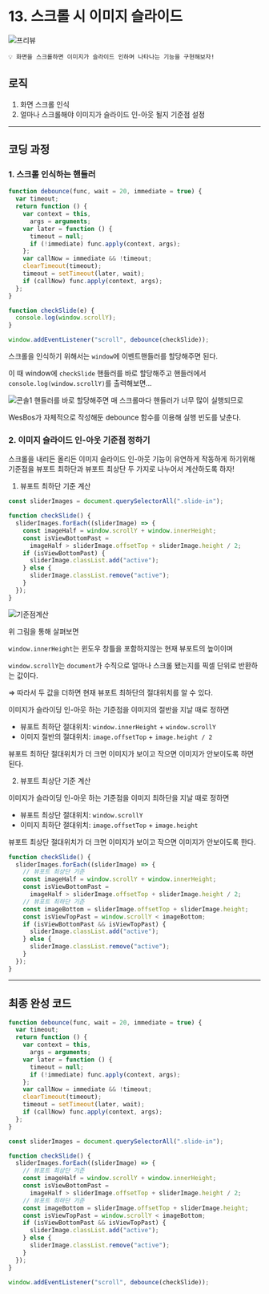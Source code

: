 # 13. 스크롤 시 이미지 슬라이드

![프리뷰](https://user-images.githubusercontent.com/87363422/156255989-1c5824a7-d200-4905-ac56-d1e39e63ce6e.png)

```
💡 화면을 스크롤하면 이미지가 슬라이드 인하며 나타나는 기능을 구현해보자!
```

## 로직

1. 화면 스크롤 인식
2. 얼마나 스크롤해야 이미지가 슬라이드 인-아웃 될지 기준점 설정

---

## 코딩 과정

### **1. 스크롤 인식하는 핸들러**

```jsx
function debounce(func, wait = 20, immediate = true) {
  var timeout;
  return function () {
    var context = this,
      args = arguments;
    var later = function () {
      timeout = null;
      if (!immediate) func.apply(context, args);
    };
    var callNow = immediate && !timeout;
    clearTimeout(timeout);
    timeout = setTimeout(later, wait);
    if (callNow) func.apply(context, args);
  };
}

function checkSlide(e) {
  console.log(window.scrollY);
}

window.addEventListener("scroll", debounce(checkSlide));
```

스크롤을 인식하기 위해서는 `window`에 이벤트핸들러를 할당해주면 된다.

이 때 window에 `checkSlide` 핸들러를 바로 할당해주고
핸들러에서 `console.log(window.scrollY)`를 출력해보면...

![콘솔1](https://user-images.githubusercontent.com/87363422/156255983-5366e4c7-931e-4ff2-8fcd-fdfed9e29658.png)
핸들러를 바로 할당해주면 매 스크롤마다 핸들러가 너무 많이 실행되므로

WesBos가 자체적으로 작성해둔 debounce 함수를 이용해 실행 빈도를 낮춘다.

### 2. 이미지 슬라이드 인-아웃 기준점 정하기

스크롤을 내리든 올리든 이미지 슬라이드 인-아웃 기능이 유연하게 작동하게 하기위해
기준점을 뷰포트 최하단과 뷰포트 최상단 두 가지로 나누어서 계산하도록 하자!

1.  뷰포트 최하단 기준 계산

```jsx
const sliderImages = document.querySelectorAll(".slide-in");

function checkSlide() {
  sliderImages.forEach((sliderImage) => {
    const imageHalf = window.scrollY + window.innerHeight;
    const isViewBottomPast =
      imageHalf > sliderImage.offsetTop + sliderImage.height / 2;
    if (isViewBottomPast) {
      sliderImage.classList.add("active");
    } else {
      sliderImage.classList.remove("active");
    }
  });
}
```

![기준점계산](https://user-images.githubusercontent.com/87363422/156255943-05eb4b71-69a3-48a8-9a6e-29778b91d41b.png)

위 그림을 통해 살펴보면

`window.innerHeight`는 윈도우 창틀을 포함하지않는 현재 뷰포트의 높이이며

`window.scrollY`는 `document`가 수직으로 얼마나 스크롤 됐는지를 픽셀 단위로 반환하는 값이다.

⇒ 따라서 두 값을 더하면 현재 뷰포트 최하단의 절대위치를 알 수 있다.

이미지가 슬라이딩 인-아웃 하는 기준점을 이미지의 절반을 지날 때로 정하면

- 뷰포트 최하단 절대위치: `window.innerHeight` + `window.scrollY`
- 이미지 절반의 절대위치: `image.offsetTop` + `image.height / 2`

뷰포트 최하단 절대위치가 더 크면 이미지가 보이고 작으면 이미지가 안보이도록 하면 된다.

2. 뷰포트 최상단 기준 계산

이미지가 슬라이딩 인-아웃 하는 기준점을 이미지 최하단을 지날 때로 정하면

- 뷰포트 최상단 절대위치: `window.scrollY`
- 이미지 최하단 절대위치: `image.offsetTop` + `image.height`

뷰포트 최상단 절대위치가 더 크면 이미지가 보이고 작으면 이미지가 안보이도록 한다.

```jsx
function checkSlide() {
  sliderImages.forEach((sliderImage) => {
    // 뷰포트 최상단 기준
    const imageHalf = window.scrollY + window.innerHeight;
    const isViewBottomPast =
      imageHalf > sliderImage.offsetTop + sliderImage.height / 2;
    // 뷰포트 최하단 기준
    const imageBottom = sliderImage.offsetTop + sliderImage.height;
    const isViewTopPast = window.scrollY < imageBottom;
    if (isViewBottomPast && isViewTopPast) {
      sliderImage.classList.add("active");
    } else {
      sliderImage.classList.remove("active");
    }
  });
}
```

---

## 최종 완성 코드

```jsx
function debounce(func, wait = 20, immediate = true) {
  var timeout;
  return function () {
    var context = this,
      args = arguments;
    var later = function () {
      timeout = null;
      if (!immediate) func.apply(context, args);
    };
    var callNow = immediate && !timeout;
    clearTimeout(timeout);
    timeout = setTimeout(later, wait);
    if (callNow) func.apply(context, args);
  };
}

const sliderImages = document.querySelectorAll(".slide-in");

function checkSlide() {
  sliderImages.forEach((sliderImage) => {
    // 뷰포트 최상단 기준
    const imageHalf = window.scrollY + window.innerHeight;
    const isViewBottomPast =
      imageHalf > sliderImage.offsetTop + sliderImage.height / 2;
    // 뷰포트 최하단 기준
    const imageBottom = sliderImage.offsetTop + sliderImage.height;
    const isViewTopPast = window.scrollY < imageBottom;
    if (isViewBottomPast && isViewTopPast) {
      sliderImage.classList.add("active");
    } else {
      sliderImage.classList.remove("active");
    }
  });
}

window.addEventListener("scroll", debounce(checkSlide));
```

